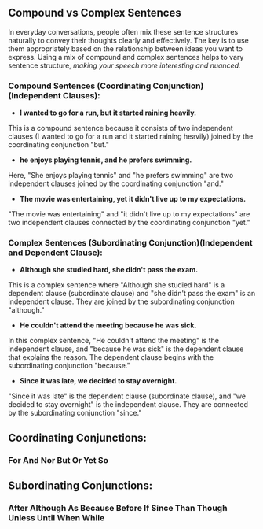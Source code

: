 ## Compound vs Complex Sentences
In everyday conversations, people often mix these sentence structures naturally to convey their thoughts clearly and effectively. The key is to use them appropriately based on the relationship between ideas you want to express. Using a mix of compound and complex sentences helps to vary sentence structure, *making your speech more interesting and nuanced.*

### Compound Sentences (Coordinating Conjunction)(Independent Clauses):

* **I wanted to go for a run, but it started raining heavily.**

This is a compound sentence because it consists of two independent clauses (I wanted to go for a run and it started raining heavily) joined by the coordinating conjunction "but."

* **he enjoys playing tennis, and he prefers swimming.**

Here, "She enjoys playing tennis" and "he prefers swimming" are two independent clauses joined by the coordinating conjunction "and."

* **The movie was entertaining, yet it didn't live up to my expectations.**

"The movie was entertaining" and "it didn't live up to my expectations" are two independent clauses connected by the coordinating conjunction "yet."


### Complex Sentences (Subordinating Conjunction)(Independent and Dependent Clause):

* **Although she studied hard, she didn't pass the exam.**

This is a complex sentence where "Although she studied hard" is a dependent clause (subordinate clause) and "she didn't pass the exam" is an independent clause. 
They are joined by the subordinating conjunction "although."

* **He couldn't attend the meeting because he was sick.**

In this complex sentence, "He couldn't attend the meeting" is the independent clause, and "because he was sick" is the dependent clause that explains the reason. The dependent clause begins with the subordinating conjunction "because."

* **Since it was late, we decided to stay overnight.**

"Since it was late" is the dependent clause (subordinate clause), and "we decided to stay overnight" is the independent clause. They are connected by the subordinating conjunction "since."

## Coordinating Conjunctions:

### For  And  Nor  But Or Yet  So

## Subordinating Conjunctions:
### After  Although  As  Because  Before  If  Since  Than  Though  Unless  Until  When  While
